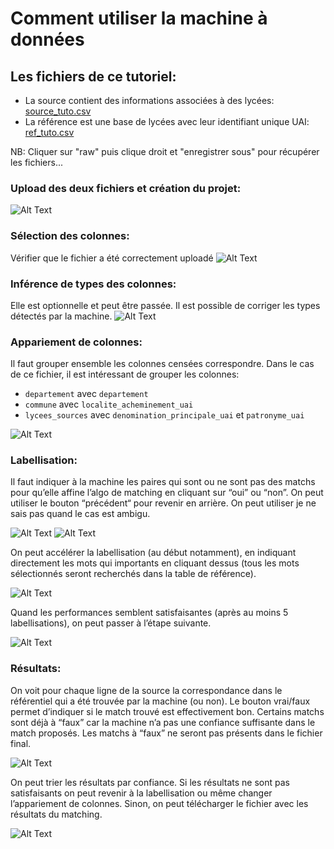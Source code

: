 # Comment utiliser la machine à données

## Les fichiers de ce tutoriel:

- La source contient des informations associées à des lycées: [source_tuto.csv](csvs/source_tuto.csv)
- La référence est une base de lycées avec leur identifiant unique UAI: [ref_tuto.csv](csvs/ref_tuto.csv)

NB: Cliquer sur "raw" puis clique droit et "enregistrer sous" pour récupérer les fichiers...
 
### Upload des deux fichiers et création du projet:
![Alt Text](gifs/tuto_upload.gif)

### Sélection des colonnes:
Vérifier que le fichier a été correctement uploadé
![Alt Text](gifs/tuto_visualization_upload.gif)

### Inférence de types des colonnes:
Elle est optionnelle et peut être passée. Il est possible de corriger les types détectés par la machine.
![Alt Text](gifs/tuto_inference_types.gif)

### Appariement de colonnes:
Il faut grouper ensemble les colonnes censées correspondre. Dans le cas de ce fichier, il est intéressant de grouper les colonnes:

- `departement` avec `departement`
- `commune` avec `localite_acheminement_uai`
- `lycees_sources` avec `denomination_principale_uai` et `patronyme_uai` 

![Alt Text](gifs/tuto_association_de_colonnes.gif)

### Labellisation:
Il faut indiquer à la machine les paires qui sont ou ne sont pas des matchs pour qu’elle affine l’algo de matching en cliquant sur “oui” ou “non”. On peut utiliser le bouton “précédent“ pour revenir en arrière. On peut utiliser je ne sais pas quand le cas est ambigu.

![Alt Text](gifs/tuto_labelling_2.gif)
![Alt Text](gifs/tuto_labelling_4.gif)

On peut accélérer la labellisation (au début notamment), en indiquant directement les mots qui importants en cliquant dessus (tous les mots sélectionnés seront recherchés dans la table de référence).

![Alt Text](gifs/tuto_labelling_1.gif)

Quand les performances semblent satisfaisantes (après au moins 5 labellisations), on peut passer à l’étape suivante.

![Alt Text](gifs/tuto_labelling_5.gif)


### Résultats:
On voit pour chaque ligne de la source la correspondance dans le référentiel qui a été trouvée par la machine (ou non). Le bouton vrai/faux permet d’indiquer si le match trouvé est effectivement bon. Certains matchs sont déjà à “faux” car la machine n’a pas une confiance suffisante dans le match proposés. Les matchs à “faux” ne seront pas présents dans le fichier final.

![Alt Text](gifs/tuto_resultats_1.gif)

On peut trier les résultats par confiance. Si les résultats ne sont pas satisfaisants on peut revenir à la labellisation ou même changer l’appariement de colonnes. Sinon, on peut télécharger le fichier avec les résultats du matching.

![Alt Text](gifs/tuto_resultats_2.gif)
